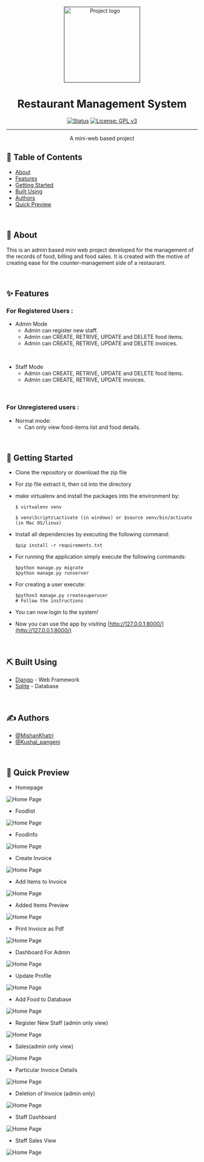 <p align="center">
  <a href="" rel="noopener">
 <img width=200px height=200px src="media\rms.png" alt="Project logo"></a>
</p>

# <div align= "center"> Restaurant Management System</div>

<div align="center">

[![Status](https://img.shields.io/badge/status-active-success.svg)]()
[![License: GPL v3](https://img.shields.io/badge/License-GPLv3-blue.svg)]()
</div>

---

<p align="center"> A mini-web based project
    <br> 
</p>

## 📝 Table of Contents

- [About](#about)
- [Features](#features)
- [Getting Started](#getting_started)
- [Built Using](#built_using)
- [Authors](#authors)
- [Quick Preview](#preview)

<br>

## 🧐 About <a name = "about"></a>
This is an admin based  mini web project developed for the management of the records of food, billing and food sales. It is created with the motive of creating ease for the counter-management side of a restaurant.


<br>


## ✨ Features <a name = "features"></a>

### For Registered Users :

- Admin Mode
   - Admin can register new staff.
   - Admin can CREATE, RETRIVE, UPDATE and DELETE food items.
   - Admin can CREATE, RETRIVE, UPDATE and DELETE invoices.

<br>

- Staff Mode
   - Admin can CREATE, RETRIVE, UPDATE and DELETE food items.
   - Admin can CREATE, RETRIVE, UPDATE invoices.
     
<br>

### For Unregistered users :
- Normal mode:
   - Can only view food-items list and food details.


<br>

## 🏁 Getting Started <a name = "getting_started"></a>

- Clone the repository or download the zip file

- For zip file extract it, then cd into the directory 

- make virtualenv and install the packages into the environment by:

    ```
    $ virtualenv venv

    $ venv\Scripts\activate (in windows) or $source venv/bin/activate (in Mac OS/linux)

    ```

- Install all dependencies by executing the following command:

    ```
    $pip install -r requirements.txt
    ```

- For running the application simply execute the following commands:

    ```
    $python manage.py migrate
    $python manage.py runserver
    ```

- For creating a user execute:

    ```
    $python3 manage.py createsuperuser
    # Follow the instructions
    ```

- You can now login to the system!

- Now you can use the app by visiting [http://127.0.0.1:8000/](http://127.0.0.1:8000/)

<br>

## ⛏️ Built Using <a name = "built_using"></a>

- [Django](https://www.djangoproject.com) - Web Framework
- [Sqlite](https://www.sqlite.com/) - Database

<br>

## ✍️ Authors <a name = "authors"></a>

- [@MishanKhatri](https://github.com/Mishankhatri)
- [@Kushal_pangeni](https://github.com/Kushal213)

<br>

## 👀 Quick Preview <a name = "preview"></a>

 - Homepage 
<p align="">
 <img width=auto height=auto src="media\GithubPreviewPages\1.HomePage.png" alt="Home Page"></a>
</p>

 - Foodlist 
<p align="">
 <img width=auto height=auto src="media\GithubPreviewPages\2.Foodlist(admin).png" alt="Home Page"></a>
</p>

 - FoodInfo 
<p align="">
 <img width=auto height=auto src="media\GithubPreviewPages\3.Foodinfo(admin).png" alt="Home Page"></a>
</p>

 - Create Invoice 
<p align="">
 <img width=auto height=auto src="media\GithubPreviewPages\4.CreateInvoice.png" alt="Home Page"></a>
</p>

 - Add Items to Invoice
<p align="">
 <img width=auto height=auto src="media\GithubPreviewPages\5.AddItemsToInvoice.png" alt="Home Page"></a>
</p>

 - Added Items Preview 
<p align="">
 <img width=auto height=auto src="media\GithubPreviewPages\6.ItemsAddedToInvoice.png" alt="Home Page"></a>
</p>

 - Print Invoice as Pdf 
<p align="">
 <img width=auto height=auto src="media\GithubPreviewPages\7.PrintInvoicePdf.png" alt="Home Page"></a>
</p>

 - Dashboard For Admin 
<p align="">
 <img width=auto height=auto src="media\GithubPreviewPages\8.DashboardAdmin.png" alt="Home Page"></a>
</p>

 - Update Profile
<p align="">
 <img width=auto height=auto src="media\GithubPreviewPages\9.UpdateProfile.png" alt="Home Page"></a>
</p>

 - Add Food to Database 
<p align="">
 <img width=auto height=auto src="media\GithubPreviewPages\10.AddNewFoodItem.png" alt="Home Page"></a>
</p>

 - Register New Staff (admin only view)
<p align="">
 <img width=auto height=auto src="media\GithubPreviewPages\11.RegisterNewStaff(adminonly).png" alt="Home Page"></a>
</p>

 - Sales(admin only view) 
<p align="">
 <img width=auto height=auto src="media\GithubPreviewPages\12.Sales(adminonly).png" alt="Home Page"></a>
</p>

 - Particular Invoice Details
<p align="">
 <img width=auto height=auto src="media\GithubPreviewPages\13.InvoiceDetails.png" alt="Home Page"></a>
</p>

 - Deletion of Invoice (admin only) 
<p align="">
 <img width=auto height=auto src="media\GithubPreviewPages\14.DeletionOfInvoice(adminonly).png" alt="Home Page"></a>
</p>

 - Staff Dashboard 
<p align="">
 <img width=auto height=auto src="media\GithubPreviewPages\15.Staff-dashboard(no register of new staff tab).png" alt="Home Page"></a>
</p>

 - Staff Sales View 
<p align="">
 <img width=auto height=auto src="media\GithubPreviewPages\16.Staff-Salesview.png" alt="Home Page"></a>
</p>



